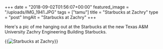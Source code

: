 +++
date = "2018-09-02T01:56:07+00:00"
featured_image = "/uploads/IMG_1941.JPG"
tags = ["tamu"]
title = "Starbucks at Zachry"
type = "post"
ImgAlt = "Starbucks at Zachry"
+++

Here's a pic of me hanging out at the Starbucks at the new Texas A&M University
Zachry Engineering Building Starbucks.

{{<img src="/uploads/IMG_1941.JPG" alt="Starbucks at Zachry">}}
